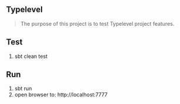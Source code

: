 Typelevel
---------
>The purpose of this project is to test Typelevel project features.

Test
----
1. sbt clean test

Run
---
1. sbt run
2. open browser to: http://localhost:7777